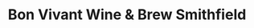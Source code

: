 ---
title: "Bon Vivant Wine & Brew Smithfield"
url: /smithfield/bon-vivant-wine-and-brew-smithfield/
shop: wine
---